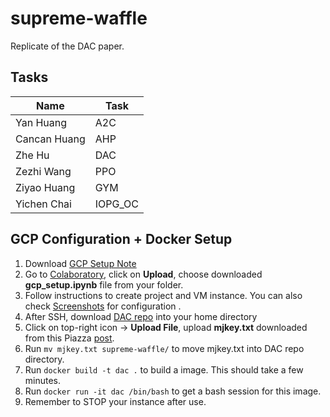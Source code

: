 # supreme-waffle
Replicate of the DAC paper.

## Tasks
| Name         | Task    |
|--------------|---------|
| Yan Huang    | A2C     |
| Cancan Huang | AHP     |
| Zhe Hu       | DAC     |
| Zezhi Wang   | PPO     |
| Ziyao Huang  | GYM     |
| Yichen Chai  | IOPG\_OC |

## GCP Configuration + Docker Setup
1. Download [GCP Setup Note](https://colab.research.google.com/drive/1L5rXPmC-DwbRVXGZkF5pZNNGQfGP6YhB)
2. Go to [Colaboratory](https://colab.research.google.com/), click on **Upload**, choose downloaded **gcp_setup.ipynb** file from your folder.
3. Follow instructions to create project and VM instance. You can also check [Screenshots](https://drive.google.com/open?id=1cpV68nUwkHCCgmH70DTOMXMrzUqCqins) for configuration .
4. After SSH, download [DAC repo](https://github.com/DAC-Prime/supreme-waffle) into your home directory
5. Click on top-right icon -> **Upload File**, upload **mjkey.txt** downloaded from this Piazza [post](https://piazza.com/class/k0cxuwlsoj36aw?cid=120).
6. Run `mv mjkey.txt supreme-waffle/`  to move mjkey.txt into DAC repo directory.
7. Run `docker build -t dac .` to build a image. This should take a few minutes.
8. Run `docker run -it dac /bin/bash` to get a bash session for this image.
9. Remember to STOP your instance after use.
